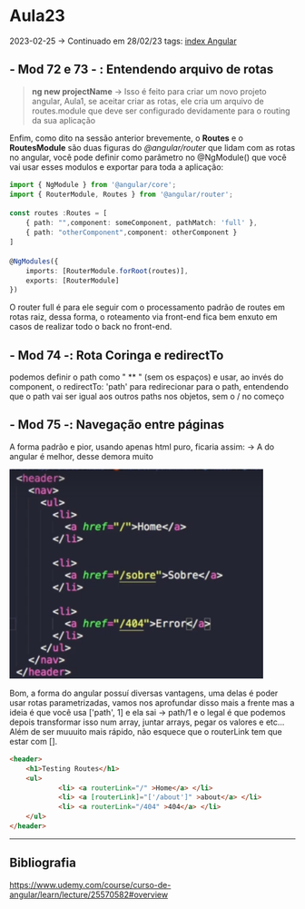 # Aula23
2023-02-25
→ Continuado em 28/02/23
tags: [index Angular](../index%20Angular.md)

## - Mod 72 e 73 - : Entendendo arquivo de rotas

> **ng new projectName**
   → Isso é feito para criar um novo projeto angular, Aula1, se aceitar criar as rotas, ele cria um arquivo de routes.module que deve ser configurado devidamente para o routing da sua aplicação

Enfim, como dito na sessão anterior brevemente, o **Routes** e o **RoutesModule** são duas figuras do *@angular/router* que lidam com as rotas no angular, você pode definir como parâmetro no @NgModule() que você vai usar esses modulos e exportar para toda a aplicação:

~~~ts
import { NgModule } from '@angular/core';
import { RouterModule, Routes } from '@angular/router';

const routes :Routes = [
	{ path: "",component: someComponent, pathMatch: 'full' },
	{ path: "otherComponent",component: otherComponent }
]

@NgModules({
	imports: [RouterModule.forRoot(routes)],
	exports: [RouterModule]
})

~~~

O router full é para ele seguir com o processamento padrão de routes em rotas raiz, dessa forma, o roteamento via front-end fica bem enxuto em casos de realizar todo o back no front-end.

## - Mod 74 -:  Rota Coringa e redirectTo

podemos definir o path como " ** " (sem os espaços) e usar, ao invés do component, o redirectTo: 'path' para redirecionar para o path, entendendo que o path vai ser igual aos outros paths nos objetos, sem o / no começo

## - Mod 75 -: Navegação entre páginas  

A forma padrão e pior, usando apenas html puro, ficaria assim:
  → A do angular é melhor, desse demora muito

![](../img/Pasted%20image%2020230228223109.png)

Bom, a forma do angular possuí diversas vantagens, uma delas é poder usar rotas parametrizadas, vamos nos aprofundar disso mais a frente mas a ideia é que você usa ['path', 1] e ela sai → path/1 e o legal é que podemos depois transformar isso num array, juntar arrays, pegar os valores e etc... Além de ser muuuito mais rápido, não esquece que o routerLink tem que estar com [].

~~~html
<header>
	<h1>Testing Routes</h1>
	<ul>
			<li> <a routerLink="/" >Home</a> </li>
			<li> <a [routerLink]="['/about']" >about</a> </li>
			<li> <a routerLink="/404" >404</a> </li>
	</ul>
</header>
~~~

-----------------------------------------------
## Bibliografia

https://www.udemy.com/course/curso-de-angular/learn/lecture/25570582#overview